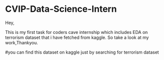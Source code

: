 # CVIP-Data-Science-Intern

Hey,

This is my first task for coders cave internship which includes EDA on terrorism dataset that i have fetched from kaggle.
So take a look at my work,Thankyou.


#you can find this dataset on kaggle just by searching for terrorism dataset
